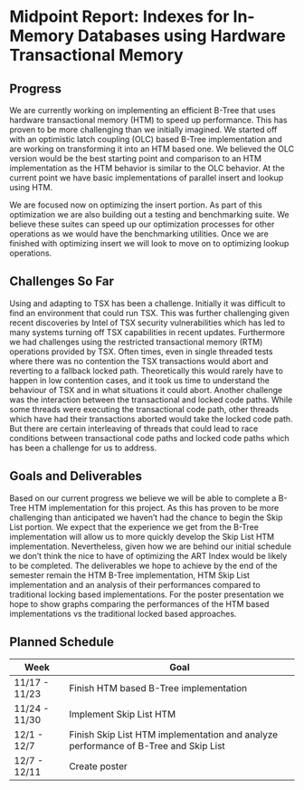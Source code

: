 #  Midpoint Report: Indexes for In-Memory Databases using Hardware Transactional Memory

## Progress
We are currently working on implementing an efficient B-Tree that uses hardware transactional memory (HTM)  to speed up performance. This has proven to be more challenging than we initially imagined. We started off with an optimistic latch coupling (OLC) based B-Tree implementation and are working on transforming it into an HTM based one. We believed the OLC version would be the best starting point and comparison to an HTM implementation as the HTM behavior is similar to the OLC behavior. At the current point we have basic implementations of parallel insert and lookup using HTM. 

We are focused now on optimizing the insert portion.  As part of this optimization we are also building out a testing and benchmarking suite. We believe these suites can speed up our optimization processes for other operations as we would have the benchmarking utilities. Once we are finished with optimizing insert we will look to move on to optimizing lookup operations. 

## Challenges So Far
Using and adapting to TSX has been a challenge. Initially it was difficult to find an environment that could run TSX. This was further challenging given recent discoveries by Intel of TSX security vulnerabilities which has led to many systems turning off TSX capabilities in recent updates. Furthermore we had challenges using the restricted transactional memory (RTM) operations provided by TSX. Often times, even in single threaded tests where there was no contention the TSX transactions would abort and reverting to a fallback locked path. Theoretically this would rarely have to happen in low contention cases, and it took us time to understand the behaviour of TSX and in what situations it could abort. Another challenge was the interaction between the transactional and locked code paths. While some threads were executing the transactional code path, other threads which have had their transactions aborted would take the locked code path. But there are certain interleaving of threads that could lead to race conditions between transactional code paths and locked code paths which has been a challenge for us to address.

## Goals and Deliverables
Based on our current progress we believe we will be able to complete a B-Tree HTM implementation for this project.  As this has proven to be more challenging than anticipated we haven’t had the chance to begin the Skip List portion. We expect that the experience we get from the B-Tree implementation will allow us to more quickly develop the Skip List HTM implementation. Nevertheless, given how we are behind our initial schedule we don’t think the nice to have of optimizing the ART Index would be likely to be completed. The deliverables we hope to achieve by the end of the semester remain the HTM B-Tree implementation, HTM Skip List implementation and an analysis of their performances compared to traditional locking based implementations. For the poster presentation we hope to show graphs comparing the performances of the HTM based implementations vs the traditional locked based approaches. 

## Planned Schedule

| Week  | Goal                                                  |
| ------| ----------------------------------------------------- |
| 11/17 - 11/23     | Finish HTM based B-Tree implementation     |
| 11/24 - 11/30     | Implement Skip List HTM|
| 12/1 - 12/7       | Finish Skip List HTM implementation and analyze performance of B-Tree and Skip List       |
| 12/7 - 12/11      | Create poster     |
